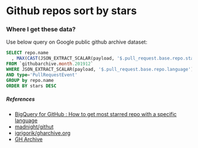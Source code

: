 # Github repos sort by stars

### Where I get these data?

Use below query on Google public github archive dataset:

```sql
SELECT repo.name
  , MAX(CAST(JSON_EXTRACT_SCALAR(payload, '$.pull_request.base.repo.stargazers_count')AS INT64)) stars
FROM `githubarchive.month.201912`  
WHERE JSON_EXTRACT_SCALAR(payload, '$.pull_request.base.repo.language') = 'Ruby'
AND type='PullRequestEvent'
GROUP by repo.name
ORDER BY stars DESC
```

##### References

* [BigQuery for GitHub : How to get most starred repo with a specific language](https://stackoverflow.com/questions/59887185/bigquery-for-github-how-to-get-most-starred-repo-with-a-specific-language)
* [madnight/githut](https://github.com/madnight/githut)
* [igrigorik/gharchive.org](https://github.com/igrigorik/gharchive.org)
* [GH Archive](http://www.gharchive.org/)